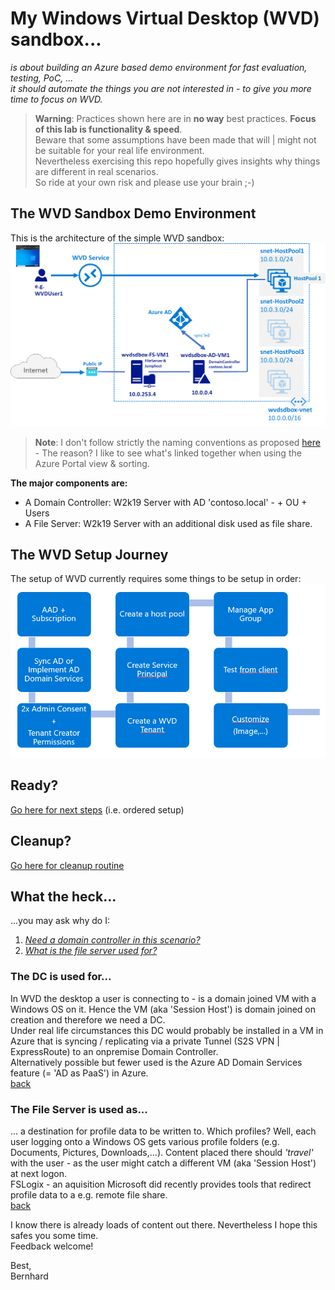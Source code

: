 # My Windows Virtual Desktop (WVD) sandbox...
_is about building an Azure based demo environment for fast evaluation, testing, PoC, ..._  
_it should automate the things you are not interested in - to give you more time to focus on WVD._  

> **Warning**: Practices shown here are in **no way** best practices. **Focus of this lab is functionality & speed**.  
Beware that some assumptions have been made that will | might not be suitable for your real life environment.  
Nevertheless exercising this repo hopefully gives insights why things are different in real scenarios.  
So ride at your own risk and please use your brain ;-)  

## The WVD Sandbox Demo Environment
This is the architecture of the simple WVD sandbox:  
![Simple WVD Sandbox](FinalArchitecture.png)  

> **Note**: I don't follow strictly the naming conventions as proposed [here](https://docs.microsoft.com/en-us/azure/cloud-adoption-framework/ready/azure-best-practices/naming-and-tagging) - The reason? I like to see what's linked together when using the Azure Portal view & sorting. 
  
**The major components are:** 
* A Domain Controller: W2k19 Server with AD 'contoso.local' - + OU + Users
* A File Server: W2k19 Server with an additional disk used as file share.  

## The WVD Setup Journey  
The setup of WVD currently requires some things to be setup in order:  
![WVD setup steps](WVDSetupSteps.PNG)

## Ready?
[Go here for next steps](/SetupChallenges/README.md) (i.e. ordered setup)

## Cleanup? 
[Go here for cleanup routine](/CleanupChallenge/README.md)

## What the heck... 
...you may ask why do I:
1. [_Need a domain controller in this scenario?_](#The%20DC%20is%20used%20for...)
2. [_What is the file server used for?_](#The%20File%20Server%20is%20used%20as...)


### The DC is used for...
In WVD the desktop a user is connecting to - is a domain joined VM with a Windows OS on it. Hence the VM (aka 'Session Host') is domain joined on creation and therefore we need a DC.  
Under real life circumstances this DC would probably be installed in a VM in Azure that is syncing / replicating via a private Tunnel (S2S VPN | ExpressRoute) to an onpremise Domain Controller.  
Alternatively possible but fewer used is the Azure AD Domain Services feature (= 'AD as PaaS') in Azure.  
[back](#%20What%20the%20heck...) 

### The File Server is used as...
... a destination for profile data to be written to. Which profiles? Well, each user logging onto a Windows OS gets various profile folders (e.g. Documents, Pictures, Downloads,...). Content placed there should _'travel'_ with the user - as the user might catch a different VM (aka 'Session Host') at next logon.  
FSLogix - an aquisition Microsoft did recently provides tools that redirect profile data to a e.g. remote file share.  
[back](#%20What%20the%20heck...) 

I know there is already loads of content out there. Nevertheless I hope this safes you some time.  
Feedback welcome!  

Best,  
Bernhard

